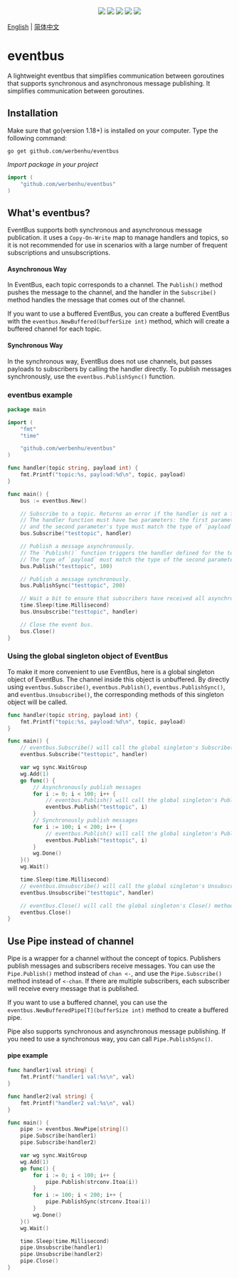 <div align='center'>
<a href="https://github.com/werbenhu/eventbus/actions"><img src="https://github.com/werbenhu/eventbus/workflows/Go/badge.svg"></a>
<a href="https://goreportcard.com/report/github.com/werbenhu/eventbus"><img src="https://goreportcard.com/badge/github.com/werbenhu/eventbus"></a>
<a href="https://coveralls.io/github/werbenhu/eventbus?branch=master"><img src="https://coveralls.io/repos/github/werbenhu/eventbus/badge.svg?branch=master"></a>   
<a href="https://github.com/werbenhu/eventbus"><img src="https://img.shields.io/github/license/mashape/apistatus.svg"></a>
<a href="https://pkg.go.dev/github.com/werbenhu/eventbus"><img src="https://pkg.go.dev/badge/github.com/werbenhu/eventbus.svg"></a>
</div>

[English](README.md) | [简体中文](README-CN.md)
# eventbus
A lightweight eventbus that simplifies communication between goroutines that supports synchronous and asynchronous message publishing. It simplifies communication between goroutines.

## Installation

Make sure that go(version 1.18+) is installed on your computer. 
Type the following command:

`go get github.com/werbenhu/eventbus`

*Import package in your project*
```go
import (
	"github.com/werbenhu/eventbus"
)
```

## What's eventbus?

EventBus supports both synchronous and asynchronous message publication. it uses a `Copy-On-Write` map to manage handlers and topics, so it is not recommended for use in scenarios with a large number of frequent subscriptions and unsubscriptions.

#### Asynchronous Way

In EventBus, each topic corresponds to a channel. The `Publish()` method pushes the message to the channel, and the handler in the `Subscribe()` method handles the message that comes out of the channel.

If you want to use a buffered EventBus, you can create a buffered EventBus with the `eventbus.NewBuffered(bufferSize int)` method, which will create a buffered channel for each topic.

#### Synchronous Way

In the synchronous way, EventBus does not use channels, but passes payloads to subscribers by calling the handler directly. To publish messages synchronously, use the `eventbus.PublishSync()` function.

### eventbus example
```go
package main

import (
	"fmt"
	"time"

	"github.com/werbenhu/eventbus"
)

func handler(topic string, payload int) {
	fmt.Printf("topic:%s, payload:%d\n", topic, payload)
}

func main() {
	bus := eventbus.New()

	// Subscribe to a topic. Returns an error if the handler is not a function.
	// The handler function must have two parameters: the first parameter must be of type string,
	// and the second parameter's type must match the type of `payload` in the `Publish()` function.
	bus.Subscribe("testtopic", handler)

	// Publish a message asynchronously.
	// The `Publish()` function triggers the handler defined for the topic, and passes the `payload` as an argument.
	// The type of `payload` must match the type of the second parameter in the handler function defined in `Subscribe()`.
	bus.Publish("testtopic", 100)

	// Publish a message synchronously.
	bus.PublishSync("testtopic", 200)

	// Wait a bit to ensure that subscribers have received all asynchronous messages before unsubscribing.
	time.Sleep(time.Millisecond)
	bus.Unsubscribe("testtopic", handler)

	// Close the event bus.
	bus.Close()
}

```

### Using the global singleton object of EventBus
To make it more convenient to use EventBus, here is a global singleton object of EventBus. The channel inside this object is unbuffered. By directly using `eventbus.Subscribe()`, `eventbus.Publish()`, `eventbus.PublishSync()`, and `eventbus.Unsubscribe()`, the corresponding methods of this singleton object will be called.

```go
func handler(topic string, payload int) {
	fmt.Printf("topic:%s, payload:%d\n", topic, payload)
}

func main() {
	// eventbus.Subscribe() will call the global singleton's Subscribe() method
	eventbus.Subscribe("testtopic", handler)

	var wg sync.WaitGroup
	wg.Add(1)
	go func() {
		// Asynchronously publish messages
		for i := 0; i < 100; i++ {
			// eventbus.Publish() will call the global singleton's Publish() method
			eventbus.Publish("testtopic", i)
		}
		// Synchronously publish messages
		for i := 100; i < 200; i++ {
			// eventbus.Publish() will call the global singleton's Publish() method
			eventbus.Publish("testtopic", i)
		}
		wg.Done()
	}()
	wg.Wait()

	time.Sleep(time.Millisecond)
	// eventbus.Unsubscribe() will call the global singleton's Unsubscribe() method
	eventbus.Unsubscribe("testtopic", handler)

	// eventbus.Close() will call the global singleton's Close() method
	eventbus.Close()
}
```

## Use Pipe instead of channel

Pipe is a wrapper for a channel without the concept of topics. Publishers publish messages and subscribers receive messages. You can use the `Pipe.Publish()` method instead of `chan <-`, and use the `Pipe.Subscribe()` method instead of `<-chan`. If there are multiple subscribers, each subscriber will receive every message that is published.

If you want to use a buffered channel, you can use the `eventbus.NewBufferedPipe[T](bufferSize int)` method to create a buffered pipe.

Pipe also supports synchronous and asynchronous message publishing. If you need to use a synchronous way, you can call `Pipe.PublishSync()`.

#### pipe example
```go
func handler1(val string) {
	fmt.Printf("handler1 val:%s\n", val)
}

func handler2(val string) {
	fmt.Printf("handler2 val:%s\n", val)
}

func main() {
	pipe := eventbus.NewPipe[string]()
	pipe.Subscribe(handler1)
	pipe.Subscribe(handler2)

	var wg sync.WaitGroup
	wg.Add(1)
	go func() {
		for i := 0; i < 100; i++ {
			pipe.Publish(strconv.Itoa(i))
		}
		for i := 100; i < 200; i++ {
			pipe.PublishSync(strconv.Itoa(i))
		}
		wg.Done()
	}()
	wg.Wait()

	time.Sleep(time.Millisecond)
	pipe.Unsubscribe(handler1)
	pipe.Unsubscribe(handler2)
	pipe.Close()
}
```
